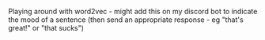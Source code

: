 Playing around with word2vec - might add this on my discord bot to indicate the mood of a sentence (then send an appropriate response - eg "that's great!" or "that sucks")
